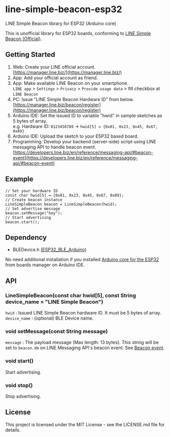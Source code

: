 # line-simple-beacon-esp32

LINE Simple Beacon library for ESP32 (Arduino core)

This is unofficial library for ESP32 boards, conforming to [LINE Simple Beacon (Official)](https://github.com/line/line-simple-beacon/blob/master/README.en.md).

## Getting Started

1. Web: Create your LINE official account.  
  [https://manager.line.biz/](https://manager.line.biz/)
2. App: Add your official account as friend.  
3. App: Make available LINE Beacon on your smartphone.  
  `LINE app` > `Settings` > `Privacy` > `Provide usage data` > fill checkbox at `LINE Beacon`
4. PC: Issue "LINE Simple Beacon Hardware ID" from below.  
  [https://manager.line.biz/beacon/register](https://manager.line.biz/beacon/register)
5. Arduino IDE: Set the issued ID to variable "hwid" in sample sketches as 5 bytes of array.  
  e.g. Hardware ID: `0123456789` -> `hwid[5] = {0x01, 0x23, 0x45, 0x67, 0x89}`
6. Arduino IDE: Upload the sketch to your ESP32 based board.  
7. Programming: Develop your backend (server-side) script using LINE messaging API to handle beacon event.  
  [https://developers.line.biz/en/reference/messaging-api/#beacon-event](https://developers.line.biz/en/reference/messaging-api/#beacon-event)

## Example

```
// Set your hardware ID
const char hwid[5] = {0x01, 0x23, 0x45, 0x67, 0x89};
// Create beacon instance
LineSimpleBeacon beacon = LineSimpleBeacon(hwid);
// Set advertise message
beacon.setMessage("hey");
// Start advertising
beacon.start();
```

## Dependency

- BLEDevice.h [(ESP32\_BLE\_Arduino)](https://github.com/nkolban/ESP32_BLE_Arduino)

No need additional installation if you installed [Arduino core for the ESP32](https://github.com/espressif/arduino-esp32) from boards manager on Arduino IDE.

## API

### LineSimpleBeacon(const char hwid[5], const String device_name = "LINE Simple Beacon")

`hwid` : Issued LINE Simple Beacon hardware ID. It must be 5 bytes of array.  
`device_name` : (optional) BLE Device name.

### void setMessage(const String message)

`message` : The payload message (Max length: 13 bytes). This string will be set to `beacon.dm` on LINE Messaging API's beacon event. See [Beacon event](https://developers.line.biz/en/reference/messaging-api/#beacon-event).

### void start()

Start advertising.

### void stop()

Stop advertising.

## License

This project is licensed under the MIT License - see the LICENSE.md file for details.
